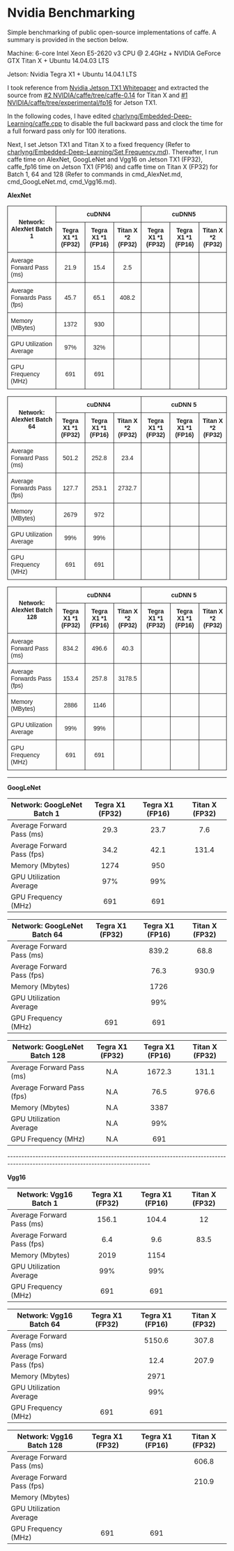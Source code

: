 Nvidia Benchmarking
====================

Simple benchmarking of public open-source implementations of caffe. A summary is provided in the section below.

Machine: 6-core Intel Xeon E5-2620 v3 CPU @ 2.4GHz + NVIDIA GeForce GTX Titan X + Ubuntu 14.04.03 LTS

Jetson: Nvidia Tegra X1 + Ubuntu 14.04.1 LTS

I took reference from <a href="https://www.nvidia.com/content/tegra/embedded-systems/pdf/jetson_tx1_whitepaper.pdf">Nvidia Jetson TX1 Whitepaper</a> and extracted the source from <a href="https://github.com/NVIDIA/caffe/tree/caffe-0.14"> #2 NVIDIA/caffe/tree/caffe-0.14</a> for Titan X and <a href="https://github.com/NVIDIA/caffe/tree/experimental/fp16"> #1 NVIDIA/caffe/tree/experimental/fp16</a> for Jetson TX1. 

In the following codes, I have edited <a href="https://github.com/charlyng/Embedded-Deep-Learning/blob/master/caffe.cpp">charlyng/Embedded-Deep-Learning/caffe.cpp</a> to disable the full backward pass and clock the time for a full forward pass only for 100 iterations. 

Next, I set Jetson TX1 and Titan X to a fixed frequency (Refer to <a href="https://github.com/charlyng/Embedded-Deep-Learning/blob/master/Set%20Frequency.md">charlyng/Embedded-Deep-Learning/Set Frequency.md</a>). Thereafter, I run caffe time on AlexNet, GoogLeNet and Vgg16 on Jetson TX1 (FP32), caffe_fp16 time on Jetson TX1 (FP16) and caffe time on Titan X (FP32) for Batch 1, 64 and 128 (Refer to commands in cmd_AlexNet.md, cmd_GoogLeNet.md, cmd_Vgg16.md).

**AlexNet**

<table class="tg">
  <tr>
    <th class="tg-hgcj" rowspan="2">Network: AlexNet Batch 1</th>
    <th class="tg-hgcj" colspan="3">cuDNN4</th>
    <th class="tg-hgcj" colspan="3">cuDNN5</th>
  </tr>
  <tr>
    <td class="tg-aa40">Tegra X1 *1<br>(FP32)</td>
    <td class="tg-hgcj">Tegra X1 *1<br>(FP16)</td>
    <td class="tg-aa40">Titan X *2<br>(FP32)</td>
    <td class="tg-hgcj">Tegra X1 *1<br>(FP32)</td>
    <td class="tg-aa40">Tegra X1 *1<br>(FP16)</td>
    <td class="tg-hgcj">Titan X *2<br>(FP32)</td>
  </tr>
  <tr>
    <td class="tg-031e">Average Forward Pass (ms)</td>
    <td class="tg-h0x1">21.9</td>
    <td class="tg-s6z2">15.4</td>
    <td class="tg-h0x1">2.5</td>
    <td class="tg-s6z2"></td>
    <td class="tg-h0x1"></td>
    <td class="tg-s6z2"></td>
  </tr>
  <tr>
    <td class="tg-031e">Average Forwards Pass (fps)</td>
    <td class="tg-h0x1">45.7</td>
    <td class="tg-s6z2">65.1</td>
    <td class="tg-h0x1">408.2</td>
    <td class="tg-s6z2"></td>
    <td class="tg-h0x1"></td>
    <td class="tg-s6z2"></td>
  </tr>
  <tr>
    <td class="tg-031e">Memory (MBytes)</td>
    <td class="tg-h0x1">1372</td>
    <td class="tg-s6z2">930</td>
    <td class="tg-h0x1"></td>
    <td class="tg-s6z2"></td>
    <td class="tg-h0x1"></td>
    <td class="tg-s6z2"></td>
  </tr>
  <tr>
    <td class="tg-yw4l">GPU Utilization Average</td>
    <td class="tg-h0x1">97%</td>
    <td class="tg-s6z2">32%</td>
    <td class="tg-h0x1"></td>
    <td class="tg-s6z2"></td>
    <td class="tg-h0x1"></td>
    <td class="tg-s6z2"></td>
  </tr>
  <tr>
    <td class="tg-yw4l">GPU Frequency (MHz)</td>
    <td class="tg-h0x1">691</td>
    <td class="tg-s6z2">691</td>
    <td class="tg-h0x1"></td>
    <td class="tg-s6z2"></td>
    <td class="tg-h0x1"></td>
    <td class="tg-s6z2"></td>
  </tr>
</table>

<style type="text/css">
.tg  {border-collapse:collapse;border-spacing:0;}
.tg td{font-family:Arial, sans-serif;font-size:14px;padding:10px 7px;border-style:solid;border-width:1px;overflow:hidden;word-break:normal;}
.tg th{font-family:Arial, sans-serif;font-size:14px;font-weight:normal;padding:10px 7px;border-style:solid;border-width:1px;overflow:hidden;word-break:normal;}
.tg .tg-s6z2{text-align:center}
.tg .tg-hgcj{font-weight:bold;text-align:center}
.tg .tg-aa40{font-weight:bold;text-align:center}
.tg .tg-h0x1{text-align:center}
.tg .tg-yw4l{vertical-align:top}
</style>
<table class="tg">
  <tr>
    <th class="tg-hgcj" rowspan="2">Network: AlexNet Batch 64</th>
    <th class="tg-hgcj" colspan="3">cuDNN4</th>
    <th class="tg-hgcj" colspan="3">cuDNN 5</th>
  </tr>
  <tr>
    <td class="tg-aa40">Tegra X1 *1<br>(FP32)</td>
    <td class="tg-hgcj">Tegra X1 *1<br>(FP16)</td>
    <td class="tg-aa40">Titan X *2<br>(FP32)</td>
    <td class="tg-hgcj">Tegra X1 *1<br>(FP32)</td>
    <td class="tg-aa40">Tegra X1 *1<br>(FP16)</td>
    <td class="tg-hgcj">Titan X *2<br>(FP32)</td>
  </tr>
  <tr>
    <td class="tg-031e">Average Forward Pass (ms)</td>
    <td class="tg-h0x1">501.2</td>
    <td class="tg-s6z2">252.8</td>
    <td class="tg-h0x1">23.4</td>
    <td class="tg-s6z2"></td>
    <td class="tg-h0x1"></td>
    <td class="tg-s6z2"></td>
  </tr>
  <tr>
    <td class="tg-031e">Average Forwards Pass (fps)</td>
    <td class="tg-h0x1">127.7</td>
    <td class="tg-s6z2">253.1</td>
    <td class="tg-h0x1">2732.7</td>
    <td class="tg-s6z2"></td>
    <td class="tg-h0x1"></td>
    <td class="tg-s6z2"></td>
  </tr>
  <tr>
    <td class="tg-031e">Memory (MBytes)</td>
    <td class="tg-h0x1">2679</td>
    <td class="tg-s6z2">972</td>
    <td class="tg-h0x1"></td>
    <td class="tg-s6z2"></td>
    <td class="tg-h0x1"></td>
    <td class="tg-s6z2"></td>
  </tr>
  <tr>
    <td class="tg-yw4l">GPU Utilization Average</td>
    <td class="tg-h0x1">99%</td>
    <td class="tg-s6z2">99%</td>
    <td class="tg-h0x1"></td>
    <td class="tg-s6z2"></td>
    <td class="tg-h0x1"></td>
    <td class="tg-s6z2"></td>
  </tr>
  <tr>
    <td class="tg-yw4l">GPU Frequency (MHz)</td>
    <td class="tg-h0x1">691</td>
    <td class="tg-s6z2">691</td>
    <td class="tg-h0x1"></td>
    <td class="tg-s6z2"></td>
    <td class="tg-h0x1"></td>
    <td class="tg-s6z2"></td>
  </tr>
</table>

<style type="text/css">
.tg  {border-collapse:collapse;border-spacing:0;}
.tg td{font-family:Arial, sans-serif;font-size:14px;padding:10px 7px;border-style:solid;border-width:1px;overflow:hidden;word-break:normal;}
.tg th{font-family:Arial, sans-serif;font-size:14px;font-weight:normal;padding:10px 7px;border-style:solid;border-width:1px;overflow:hidden;word-break:normal;}
.tg .tg-s6z2{text-align:center}
.tg .tg-hgcj{font-weight:bold;text-align:center}
.tg .tg-aa40{font-weight:bold;text-align:center}
.tg .tg-h0x1{text-align:center}
.tg .tg-yw4l{vertical-align:top}
</style>
<table class="tg">
  <tr>
    <th class="tg-hgcj" rowspan="2">Network: AlexNet Batch 128</th>
    <th class="tg-hgcj" colspan="3">cuDNN4</th>
    <th class="tg-hgcj" colspan="3">cuDNN 5</th>
  </tr>
  <tr>
    <td class="tg-aa40">Tegra X1 *1<br>(FP32)</td>
    <td class="tg-hgcj">Tegra X1 *1<br>(FP16)</td>
    <td class="tg-aa40">Titan X *2<br>(FP32)</td>
    <td class="tg-hgcj">Tegra X1 *1<br>(FP32)</td>
    <td class="tg-aa40">Tegra X1 *1<br>(FP16)</td>
    <td class="tg-hgcj">Titan X *2<br>(FP32)</td>
  </tr>
  <tr>
    <td class="tg-031e">Average Forward Pass (ms)</td>
    <td class="tg-h0x1">834.2</td>
    <td class="tg-s6z2">496.6</td>
    <td class="tg-h0x1">40.3</td>
    <td class="tg-s6z2"></td>
    <td class="tg-h0x1"></td>
    <td class="tg-s6z2"></td>
  </tr>
  <tr>
    <td class="tg-031e">Average Forwards Pass (fps)</td>
    <td class="tg-h0x1">153.4</td>
    <td class="tg-s6z2">257.8</td>
    <td class="tg-h0x1">3178.5</td>
    <td class="tg-s6z2"></td>
    <td class="tg-h0x1"></td>
    <td class="tg-s6z2"></td>
  </tr>
  <tr>
    <td class="tg-031e">Memory (MBytes)</td>
    <td class="tg-h0x1">2886</td>
    <td class="tg-s6z2">1146</td>
    <td class="tg-h0x1"></td>
    <td class="tg-s6z2"></td>
    <td class="tg-h0x1"></td>
    <td class="tg-s6z2"></td>
  </tr>
  <tr>
    <td class="tg-yw4l">GPU Utilization Average</td>
    <td class="tg-h0x1">99%</td>
    <td class="tg-s6z2">99%</td>
    <td class="tg-h0x1"></td>
    <td class="tg-s6z2"></td>
    <td class="tg-h0x1"></td>
    <td class="tg-s6z2"></td>
  </tr>
  <tr>
    <td class="tg-yw4l">GPU Frequency (MHz)</td>
    <td class="tg-h0x1">691</td>
    <td class="tg-s6z2">691</td>
    <td class="tg-h0x1"></td>
    <td class="tg-s6z2"></td>
    <td class="tg-h0x1"></td>
    <td class="tg-s6z2"></td>
  </tr>
</table>

--------------------------------------------------------------------------------------------------------------------------------------------------------------------

**GoogLeNet**

| Network: GoogLeNet Batch 1   | Tegra X1 (FP32) | Tegra X1 (FP16) | Titan X (FP32) |
| ---------------------------- |:---------------:|:---------------:|:--------------:|
| Average Forward Pass (ms)    | 29.3            | 23.7            | 7.6            |
| Average Forward Pass (fps)   | 34.2            | 42.1            | 131.4          |
| Memory (Mbytes)              | 1274            | 950             |                |
| GPU Utilization Average      | 97%             | 99%             |                |
| GPU Frequency (MHz)          | 691             | 691             |                |

| Network: GoogLeNet Batch 64  | Tegra X1 (FP32) | Tegra X1 (FP16) | Titan X (FP32) |
| ---------------------------- |:---------------:|:---------------:|:--------------:|
| Average Forward Pass (ms)    |                 | 839.2           | 68.8           |
| Average Forward Pass (fps)   |                 | 76.3            | 930.9          |
| Memory (Mbytes)              |                 | 1726            |                |
| GPU Utilization Average      |                 | 99%             |                |
| GPU Frequency (MHz)          | 691             | 691             |                |

| Network: GoogLeNet Batch 128 | Tegra X1 (FP32) | Tegra X1 (FP16) | Titan X (FP32) |
| ---------------------------- |:---------------:|:---------------:|:--------------:|
| Average Forward Pass (ms)    | N.A             | 1672.3          | 131.1          |
| Average Forward Pass (fps)   | N.A             | 76.5            | 976.6          |
| Memory (Mbytes)              | N.A             | 3387            |                |
| GPU Utilization Average      | N.A             | 99%             |                |
| GPU Frequency (MHz)          | N.A             | 691             |                |

<p>---------------------------------------------------------------------------------------------------------------------------------</p>

**Vgg16**

| Network: Vgg16 Batch 1       | Tegra X1 (FP32) | Tegra X1 (FP16) | Titan X (FP32) |
| ---------------------------- |:---------------:|:---------------:|:--------------:|
| Average Forward Pass (ms)    | 156.1           | 104.4           | 12             |
| Average Forward Pass (fps)   | 6.4             | 9.6             | 83.5           |
| Memory (Mbytes)              | 2019            | 1154            |                |
| GPU Utilization Average      | 99%             | 99%             |                |
| GPU Frequency (MHz)          | 691             | 691             |                |

| Network: Vgg16 Batch 64      | Tegra X1 (FP32) | Tegra X1 (FP16) | Titan X (FP32) |
| ---------------------------- |:---------------:|:---------------:|:--------------:|
| Average Forward Pass (ms)    |                 | 5150.6          | 307.8          |
| Average Forward Pass (fps)   |                 | 12.4            | 207.9          |
| Memory (Mbytes)              |                 | 2971            |                |
| GPU Utilization Average      |                 | 99%             |                |
| GPU Frequency (MHz)          | 691             | 691             |                |

| Network: Vgg16 Batch 128     | Tegra X1 (FP32) | Tegra X1 (FP16) | Titan X (FP32) |
| ---------------------------- |:---------------:|:---------------:|:--------------:|
| Average Forward Pass (ms)    |                 |                 | 606.8          |
| Average Forward Pass (fps)   |                 |                 | 210.9          |
| Memory (Mbytes)              |                 |                 |                |
| GPU Utilization Average      |                 |                 |                |
| GPU Frequency (MHz)          | 691             | 691             |                |

